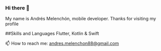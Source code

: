 ### Hi there 👋

My name is Andrés Melenchón, mobile developer. Thanks for visiting my profile

##Skills and Languages
Flutter, Kotlin & Swift

📫 How to reach me: andres.melenchon88@gmail.com
<!--
**AndresM88/AndresM88** is a ✨ _special_ ✨ repository because its `README.md` (this file) appears on your GitHub profile.

Here are some ideas to get you started:

- 🔭 I’m currently working on ...
- 🌱 I’m currently learning ...
- 👯 I’m looking to collaborate on ...
- 🤔 I’m looking for help with ...
- 💬 Ask me about ...
- 📫 How to reach me: ...
- 😄 Pronouns: ...
- ⚡ Fun fact: ...
-->

